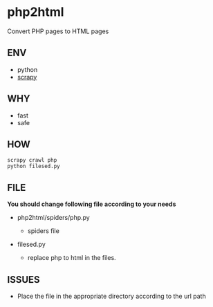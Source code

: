 # php2html
Convert PHP pages to HTML pages

## ENV

- python
- [scrapy](https://docs.scrapy.org/en/latest/)

## WHY
  - fast
  - safe


## HOW

```
scrapy crawl php
python filesed.py
```

## FILE 

**You should change following file according to your needs**

  - php2html/spiders/php.py 
    - spiders file 

  - filesed.py 
    - replace php to html in the files.

## ISSUES

- Place the file in the appropriate directory according to the url path
